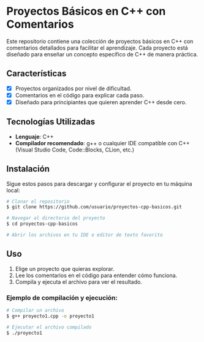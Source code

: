 # Proyectos Básicos en C++ con Comentarios

Este repositorio contiene una colección de proyectos básicos en C++ con comentarios detallados para facilitar el aprendizaje. Cada proyecto está diseñado para enseñar un concepto específico de C++ de manera práctica.

## Características

- [x] Proyectos organizados por nivel de dificultad.
- [x] Comentarios en el código para explicar cada paso.
- [x] Diseñado para principiantes que quieren aprender C++ desde cero.

## Tecnologías Utilizadas

- **Lenguaje**: C++
- **Compilador recomendado**: g++ o cualquier IDE compatible con C++ (Visual Studio Code, Code::Blocks, CLion, etc.)

## Instalación

Sigue estos pasos para descargar y configurar el proyecto en tu máquina local:

```bash
# Clonar el repositorio
$ git clone https://github.com/usuario/proyectos-cpp-basicos.git

# Navegar al directorio del proyecto
$ cd proyectos-cpp-basicos

# Abrir los archivos en tu IDE o editor de texto favorito
```

## Uso

1. Elige un proyecto que quieras explorar.
2. Lee los comentarios en el código para entender cómo funciona.
3. Compila y ejecuta el archivo para ver el resultado.

### Ejemplo de compilación y ejecución:

```bash
# Compilar un archivo
$ g++ proyecto1.cpp -o proyecto1

# Ejecutar el archivo compilado
$ ./proyecto1
```
